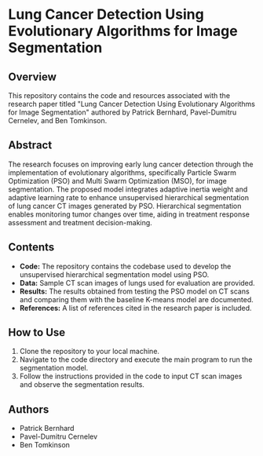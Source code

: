 # Lung Cancer Detection Using Evolutionary Algorithms for Image Segmentation

## Overview
This repository contains the code and resources associated with the research paper titled "Lung Cancer Detection Using Evolutionary Algorithms for Image Segmentation" authored by Patrick Bernhard, Pavel-Dumitru Cernelev, and Ben Tomkinson.

## Abstract
The research focuses on improving early lung cancer detection through the implementation of evolutionary algorithms, specifically Particle Swarm Optimization (PSO) and Multi Swarm Optimization (MSO), for image segmentation. The proposed model integrates adaptive inertia weight and adaptive learning rate to enhance unsupervised hierarchical segmentation of lung cancer CT images generated by PSO. Hierarchical segmentation enables monitoring tumor changes over time, aiding in treatment response assessment and treatment decision-making.

## Contents
- **Code:** The repository contains the codebase used to develop the unsupervised hierarchical segmentation model using PSO.
- **Data:** Sample CT scan images of lungs used for evaluation are provided.
- **Results:** The results obtained from testing the PSO model on CT scans and comparing them with the baseline K-means model are documented.
- **References:** A list of references cited in the research paper is included.

## How to Use
1. Clone the repository to your local machine.
2. Navigate to the code directory and execute the main program to run the segmentation model.
3. Follow the instructions provided in the code to input CT scan images and observe the segmentation results.

## Authors
- Patrick Bernhard
- Pavel-Dumitru Cernelev
- Ben Tomkinson
